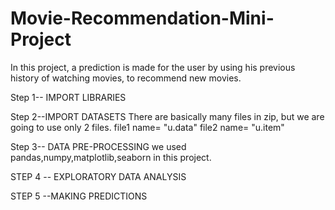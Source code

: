 # Movie-Recommendation-Mini-Project
In this project, a prediction is made for the user by using his previous history of watching movies, to recommend new movies.


Step 1-- IMPORT LIBRARIES


Step  2--IMPORT DATASETS
There are basically many files in zip, but we are going to use only 2 files.
file1 name= "u.data"
file2 name= "u.item"


Step 3-- DATA PRE-PROCESSING
we used pandas,numpy,matplotlib,seaborn in this project.


STEP 4 -- EXPLORATORY DATA ANALYSIS

STEP 5 --MAKING PREDICTIONS
